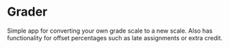 # Grader

Simple app for converting your own grade scale to a new scale. Also has functionality for offset percentages such as late assignments or extra credit.

